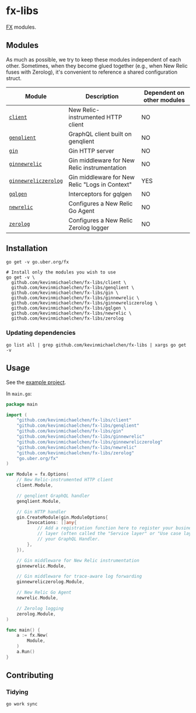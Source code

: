 # fx-libs

[FX](https://github.com/uber-go/fx) modules.

## Modules
As much as possible, we try to keep these modules independent of each other.
Sometimes, when they become glued together (e.g., when New Relic fuses with 
Zerolog), it's convenient to reference a shared configuration struct.

| Module                                       | Description                                     | Dependent on other modules |
|----------------------------------------------|-------------------------------------------------|----------------------------|
| [`client`](./client)                         | New Relic-instrumented HTTP client              | NO                         |
| [`genqlient`](./genqlient)                   | GraphQL client built on genqlient               | NO                         |
| [`gin`](./gin)                               | Gin HTTP server                                 | NO                         |
| [`ginnewrelic`](./ginnewrelic)               | Gin middleware for New Relic instrumentation    | NO                         |
| [`ginnewreliczerolog`](./ginnewreliczerolog) | Gin middleware for New Relic "Logs in Context"  | YES                        |
| [`gqlgen`](./gqlgen)                         | Interceptors for gqlgen                         | NO                         |
| [`newrelic`](./newrelic)                     | Configures a New Relic Go Agent                 | NO                         |
| [`zerolog`](./zerolog)                       | Configures a New Relic Zerolog logger           | NO                         |

## Installation
```shell
go get -v go.uber.org/fx

# Install only the modules you wish to use
go get -v \
  github.com/kevinmichaelchen/fx-libs/client \
  github.com/kevinmichaelchen/fx-libs/genqlient \
  github.com/kevinmichaelchen/fx-libs/gin \
  github.com/kevinmichaelchen/fx-libs/ginnewrelic \
  github.com/kevinmichaelchen/fx-libs/ginnewreliczerolog \
  github.com/kevinmichaelchen/fx-libs/gqlgen \
  github.com/kevinmichaelchen/fx-libs/newrelic \
  github.com/kevinmichaelchen/fx-libs/zerolog
```

### Updating dependencies
```shell
go list all | grep github.com/kevinmichaelchen/fx-libs | xargs go get -v
```

## Usage
See the [example project](./example).

In `main.go`:
```go
package main

import (
	"github.com/kevinmichaelchen/fx-libs/client"
	"github.com/kevinmichaelchen/fx-libs/genqlient"
	"github.com/kevinmichaelchen/fx-libs/gin"
	"github.com/kevinmichaelchen/fx-libs/ginnewrelic"
	"github.com/kevinmichaelchen/fx-libs/ginnewreliczerolog"
	"github.com/kevinmichaelchen/fx-libs/newrelic"
	"github.com/kevinmichaelchen/fx-libs/zerolog"
	"go.uber.org/fx"
)

var Module = fx.Options(
	// New Relic-instrumented HTTP client
	client.Module,

	// genqlient GraphQL handler
	genqlient.Module,

	// Gin HTTP handler
	gin.CreateModule(gin.ModuleOptions{
		Invocations: []any{
			// Add a registration function here to register your business logic
			// layer (often called the "Service layer" or "Use case layer") to
			// your GraphQL Handler.
		},
	}),

	// Gin middleware for New Relic instrumentation
	ginnewrelic.Module,

	// Gin middleware for trace-aware log forwarding
	ginnewreliczerolog.Module,

	// New Relic Go Agent
	newrelic.Module,

	// Zerolog logging
	zerolog.Module,
)

func main() {
	a := fx.New(
		Module,
	)
	a.Run()
}
```

## Contributing

### Tidying
```shell
go work sync
```
